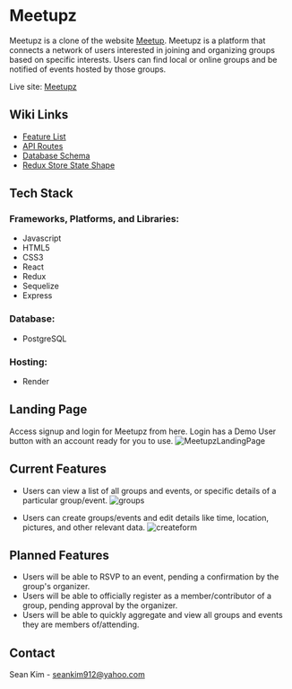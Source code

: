 # Meetupz

Meetupz is a clone of the website [Meetup](https://www.meetup.com/). Meetupz is a platform that connects a network of users interested in joining and organizing groups based on specific interests. Users can find local or online groups and be notified of events hosted by those groups.

Live site: [Meetupz](https://meetup-project-wf68.onrender.com)

## Wiki Links

- [Feature List](https://github.com/SeanKim912/API-project/wiki/Features-List)
- [API Routes](https://github.com/SeanKim912/API-project/wiki/API-Routes)
- [Database Schema](https://github.com/SeanKim912/API-project/wiki/Database-Schema)
- [Redux Store State Shape](https://github.com/SeanKim912/API-project/wiki/Meetup-Store-Shape)

## Tech Stack

### Frameworks, Platforms, and Libraries:
- Javascript
- HTML5
- CSS3
- React
- Redux
- Sequelize
- Express

### Database:
- PostgreSQL

### Hosting:
- Render

## Landing Page
Access signup and login for Meetupz from here. Login has a Demo User button with an account ready for you to use.
![MeetupzLandingPage](https://user-images.githubusercontent.com/106803067/213901885-768f2d26-f78c-4c47-b7dc-7a494ea9cc28.png)

## Current Features
- Users can view a list of all groups and events, or specific details of a particular group/event.
![groups](https://user-images.githubusercontent.com/106803067/213905211-3cadd108-f912-4f9e-8700-7030353b2bf5.png)

- Users can create groups/events and edit details like time, location, pictures, and other relevant data.
![createform](https://user-images.githubusercontent.com/106803067/213905217-33c575e0-4766-47c9-811a-b13bca02ca38.png)

## Planned Features
- Users will be able to RSVP to an event, pending a confirmation by the group's organizer.
- Users will be able to officially register as a member/contributor of a group, pending approval by the organizer.
- Users will be able to quickly aggregate and view all groups and events they are members of/attending.

## Contact
Sean Kim - seankim912@yahoo.com

